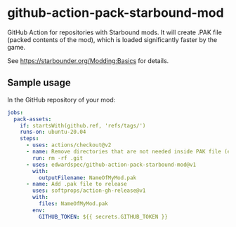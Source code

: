 # github-action-pack-starbound-mod

GitHub Action for repositories with Starbound mods. It will create .PAK file (packed contents of the mod), which is loaded significantly faster by the game.

See https://starbounder.org/Modding:Basics for details.

## Sample usage

In the GitHub repository of your mod:

```yaml
jobs:
  pack-assets:
    if: startsWith(github.ref, 'refs/tags/')
    runs-on: ubuntu-20.04
    steps:
      - uses: actions/checkout@v2
      - name: Remove directories that are not needed inside PAK file (e.g. ".git" or "tests")
        run: rm -rf .git
      - uses: edwardspec/github-action-pack-starbound-mod@v1
        with:
          outputFilename: NameOfMyMod.pak
      - name: Add .pak file to release
        uses: softprops/action-gh-release@v1
        with:
          files: NameOfMyMod.pak
        env:
          GITHUB_TOKEN: ${{ secrets.GITHUB_TOKEN }}
```
